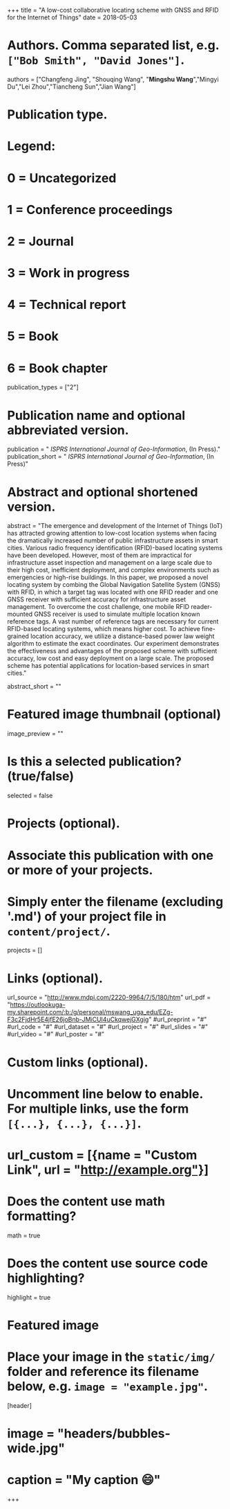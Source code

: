 +++
title = "A low-cost collaborative locating scheme with GNSS and RFID for the Internet of Things"
date = 2018-05-03

# Authors. Comma separated list, e.g. `["Bob Smith", "David Jones"]`.
authors = ["Changfeng Jing", "Shouqing Wang", "**Mingshu Wang**","Mingyi Du","Lei Zhou","Tiancheng Sun","Jian Wang"]

# Publication type.
# Legend:
# 0 = Uncategorized
# 1 = Conference proceedings
# 2 = Journal
# 3 = Work in progress
# 4 = Technical report
# 5 = Book
# 6 = Book chapter
publication_types = ["2"]

# Publication name and optional abbreviated version.
publication = " *ISPRS International Journal of Geo-Information*, (In Press)."
publication_short = " *ISPRS International Journal of Geo-Information*, (In Press)"

# Abstract and optional shortened version.
abstract = "The emergence and development of the Internet of Things (IoT) has attracted growing attention to low-cost location systems when facing the dramatically increased number of public infrastructure assets in smart cities. Various radio frequency identification (RFID)-based locating systems have been developed. However, most of them are impractical for infrastructure asset inspection and management on a large scale due to their high cost, inefficient deployment, and complex environments such as emergencies  or high-rise buildings. In this paper, we proposed a novel locating system by combing the Global Navigation Satellite System (GNSS) with RFID, in which a target tag was located with one RFID reader and one GNSS receiver with sufficient accuracy for infrastructure asset management. To overcome the cost challenge, one mobile RFID reader-mounted GNSS receiver is used to simulate multiple location known reference tags. A vast number of reference tags are necessary for current RFID-based locating systems, which means higher cost. To achieve fine-grained location accuracy, we utilize a distance-based power law weight algorithm to estimate the exact coordinates. Our experiment demonstrates the effectiveness and advantages of the proposed scheme with sufficient accuracy, low cost and easy deployment on a large scale. The proposed scheme has potential applications for location-based services in smart cities."

abstract_short = ""

# Featured image thumbnail (optional)
image_preview = ""

# Is this a selected publication? (true/false)
selected = false

# Projects (optional).
#   Associate this publication with one or more of your projects.
#   Simply enter the filename (excluding '.md') of your project file in `content/project/`.

projects = []

# Links (optional).
url_source = "http://www.mdpi.com/2220-9964/7/5/180/htm"
url_pdf = "https://outlookuga-my.sharepoint.com/:b:/g/personal/mswang_uga_edu/EZg-F3c2FjdHr5E4jfE26joBnb-JMiCUI4uCkqwejGXgig"
#url_preprint = "#"
#url_code = "#"
#url_dataset = "#"
#url_project = "#"
#url_slides = "#"
#url_video = "#"
#url_poster = "#"


# Custom links (optional).
#   Uncomment line below to enable. For multiple links, use the form `[{...}, {...}, {...}]`.
# url_custom = [{name = "Custom Link", url = "http://example.org"}]

# Does the content use math formatting?
math = true

# Does the content use source code highlighting?
highlight = true

# Featured image
# Place your image in the `static/img/` folder and reference its filename below, e.g. `image = "example.jpg"`.
[header]
# image = "headers/bubbles-wide.jpg"
# caption = "My caption :smile:"

+++

